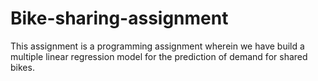 # Bike-sharing-assignment
This assignment is a programming assignment wherein we have build a multiple linear regression model for the prediction of demand for shared bikes. 

